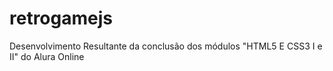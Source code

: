 # retrogamejs
Desenvolvimento Resultante da conclusão dos módulos "HTML5 E CSS3 I e II" do Alura Online
